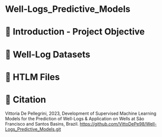 # Well-Logs_Predictive_Models

# 📌 Introduction - Project Objective   

# 📌 Well-Log Datasets  

# 📌 HTLM Files

# 📌 Citation 
Vittoria De Pellegrini, 2023, Development of Supervised Machine Learning Models for the Prediction of Well-Logs & Application on Wells at São Francisco and Santos Basins, Brazil. 
https://github.com/VittoDePe98/Well-Logs_Predictive_Models.git
